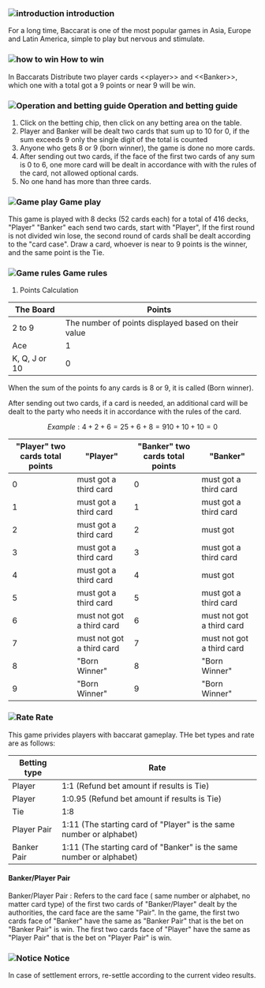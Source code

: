### ![introduction](https://res-global.1315cdn.com:11443/statics/game_rules/icon_i.png) introduction

For a long time, Baccarat is one of the most popular games in Asia, Europe and Latin America, simple to play but nervous and stimulate.

### ![how to win](https://res-global.1315cdn.com:11443/statics/game_rules/icon_win.png) How to win

In Baccarats Distribute two player cards <\<player\>> and <\<Banker\>>, which one with a total got a 9 points or near 9 will be win.

### ![Operation and betting guide](https://res-global.1315cdn.com:11443/statics/game_rules/icon_set.png) Operation and betting guide

1. Click on the betting chip, then click on any betting area on the table.
2. Player and Banker will be dealt two cards that sum up to 10 for 0, if the sum exceeds 9 only the single digit of the total is counted
3. Anyone who gets 8 or 9 (born winner), the game is done no more cards.
4. After sending out two cards, if the face of the first two cards of any sum is 0 to 6, one more card will be dealt in accordance with with the rules of the card, not allowed optional cards.
5. No one hand has more than three cards.

### ![Game play](https://res-global.1315cdn.com:11443/statics/game_rules/icon_g_p.png) Game play

This game is played with 8 decks (52 cards each) for a total of 416 decks, "Player" "Banker" each send two cards, start with "Player", If the first round is not divided win lose, the second round of cards shall be dealt according to the "card case". Draw a card, whoever is near to 9 points is the winner, and the same point is the Tie.

### ![Game rules](https://res-global.1315cdn.com:11443/statics/game_rules/icon_g_r.png) Game rules

1. Points Calculation

| The Board     | Points                                              |
| ------------- | --------------------------------------------------- |
| 2 to 9        | The number of points displayed based on their value |
| Ace           | 1                                                   |
| K, Q, J or 10 | 0                                                   |

When the sum of the points fo any cards is 8 or 9, it is called (Born winner).

After sending out two cards, if a card is needed, an additional card will be dealt to the party who needs it in accordance with the rules of the card.

```math
Example:
  4+2+6 = 2
  5+6+8 = 9
  10+10+10 = 0

```

| "Player" two cards total points | "Player"                  | "Banker" two cards total points | "Banker"                  |
| ------------------------------- | ------------------------- | ------------------------------- | ------------------------- |
| 0                               | must got a third card     | 0                               | must got a third card     |
| 1                               | must got a third card     | 1                               | must got a third card     |
| 2                               | must got a third card     | 2                               | must got                  |
| 3                               | must got a third card     | 3                               | must got a third card     |
| 4                               | must got a third card     | 4                               | must got                  |
| 5                               | must got a third card     | 5                               | must got a third card     |
| 6                               | must not got a third card | 6                               | must not got a third card |
| 7                               | must not got a third card | 7                               | must not got a third card |
| 8                               | "Born Winner"             | 8                               | "Born Winner"             |
| 9                               | "Born Winner"             | 9                               | "Born Winner"             |

### ![Rate](https://res-global.1315cdn.com:11443/statics/game_rules/icon_r.png) Rate

This game privides players with baccarat gameplay.
THe bet types and rate are as follows:

| Betting type | Rate                                                                |
| ------------ | ------------------------------------------------------------------- |
| Player       | 1:1 (Refund bet amount if results is Tie)                           |
| Player       | 1:0.95 (Refund bet amount if results is Tie)                        |
| Tie          | 1:8                                                                 |
| Player Pair  | 1:11 (The starting card of "Player" is the same number or alphabet) |
| Banker Pair  | 1:11 (The starting card of "Banker" is the same number or alphabet) |

#### Banker/Player Pair

Banker/Player Pair : Refers to the card face ( same number or alphabet, no matter card type) of the first two cards of "Banker/Player" dealt by the authorities, the card face are the same "Pair". In the game, the first two cards face of "Banker" have the same as "Banker Pair" that is the bet on "Banker Pair" is win. The first two cards face of "Player" have the same as "Player Pair" that is the bet on "Player Pair" is win.

### ![Notice](https://res-global.1315cdn.com:11443/statics/game_rules/icon_warn.png) Notice

In case of settlement errors, re-settle according to the current video results.
